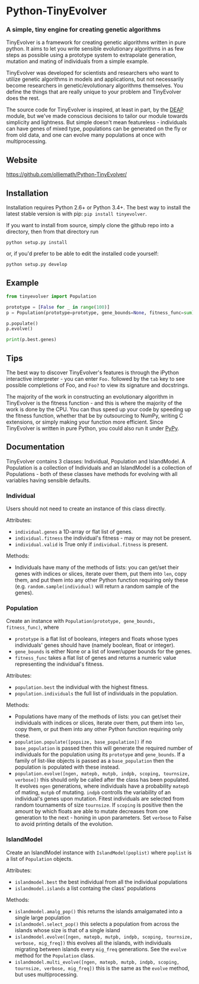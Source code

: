 # Python-TinyEvolver
### A simple, tiny engine for creating genetic algorithms

TinyEvolver is a framework for creating genetic algorithms written in pure python.
It aims to let you write sensible evolutionary algorithms in as few steps as possible
using a prototype system to extrapolate generation, mutation and mating of individuals
from a simple example.

TinyEvolver was developed for scientists and researchers who want to utilize genetic
algorithms in models and applications, but not necessarily become researchers in
genetic/evolutionary algorithms themselves. You define the things that are really
unique to your problem and TinyEvolver does the rest.

The source code for TinyEvolver is inspired, at least in part, by the [DEAP](https://github.com/deap/deap)
module, but we've made conscious decisions to tailor our module towards simplicity and lightness.
But simple doesn't mean featureless - individuals can have genes of mixed type, populations
can be generated on the fly or from old data, and one can evolve many populations at
once with multiprocessing. 

## Website

https://github.com/olliemath/Python-TinyEvolver/

## Installation
Installation requires Python 2.6+ or Python 3.4+.
The best way to install the latest stable version is with pip: `pip install tinyevolver`.

If you want to install from source, simply clone the github repo into a directory, then from that directory run
```
python setup.py install
```
or, if you'd prefer to be able to edit the installed code yourself:
```
python setup.py develop
```

## Example
```python
from tinyevolver import Population

prototype = [False for _ in range(100)]
p = Population(prototype=prototype, gene_bounds=None, fitness_func=sum)

p.populate()
p.evolve()

print(p.best.genes)
```

## Tips
The best way to discover TinyEvolver's features is through the iPython interactive interpreter - you can enter `Foo.` followed by the `tab` key to see possible completions of Foo, and `Foo?` to view its signature and docstrings. 

The majority of the work in constructing an evolutionary algorithm in TinyEvolver is the fitness function - and this is where the majority of the work is done by the CPU. You can thus speed up your code by speeding up the fitness function, whether that be by outsourcing to NumPy, writing C extensions, or simply making your function more efficient. Since TinyEvolver is written in pure Python, you could also run it under [PyPy](http://pypy.org/).

## Documentation
TinyEvolver contains 3 classes: Individual, Population and IslandModel. A Population is a collection of Individuals and an IslandModel is a collection of Populations - both of these classes have methods for evolving with all variables having sensible defaults.

### Individual
Users should not need to create an instance of this class directly.

Attributes: 
- `individual.genes` a 1D-array or flat list of genes.
- `individual.fitness` the individual's fitness - may or may not be present.
- `individual.valid` is True only if `individual.fitness` is present. 

Methods:
- Individuals have many of the methods of lists: you can get/set their genes with indices or slices, iterate over them, put them into `len`, copy them, and put them into any other Python function requiring only these (e.g. `random.sample(individual)` will return a random sample of the genes).

### Population
Create an instance with `Population(prototype, gene_bounds, fitness_func)`, where
- `prototype` is a flat list of booleans, integers and floats whose types individuals' genes should have (namely boolean, float or integer).
- `gene_bounds` is either None or a list of lower/upper bounds for the genes.
- `fitness_func` takes a flat list of genes and returns a numeric value representing the individual's fitness.

Attributes:
- `population.best` the individual with the highest fitness.
- `population.individuals` the full list of individuals in the population.

Methods:
- Populations have many of the methods of lists: you can get/set their individuals with indices or slices, iterate over them, put them into `len`, copy them, or put them into any other Python function requiring only these.
- `population.populate([popsize, base_population])` if no `base_population` is passed then this will generate the required number of individuals for the population using its `prototype` and `gene_bounds`. If a family of list-like objects is passed as a `base_population` then the population is populated with these instead.
- `population.evolve([ngen, matepb, mutpb, indpb, scoping, tournsize, verbose])` this should only be called after the class has been populated. It evolves `ngen` generations, where individuals have a probability `matepb` of mating, `mutpb` of mutating. `indpb` controlls the variability of an individual's genes upon mutation. Fitest individuals are selected from random tournaments of size `tournsize`. If `scoping` is positive then the amount by which floats are able to mutate decreases from one generation to the next - honing in upon parameters. Set `verbose` to False to avoid printing details of the evolution.

### IslandModel
Create an IslandModel instance with `IslandModel(poplist)` where `poplist` is a list of `Population` objects.

Attributes:
- `islandmodel.best` the best individual from all the individual populations
- `islandmodel.islands` a list containg the class' populations

Methods:
- `islandmodel.amalg_pop()` this returns the islands amalgamated into a single large population
- `islandmodel.select_pop()` this selects a population from across the islands whose size is that of a single island
- `islandmodel.evolve([ngen, matepb, mutpb, indpb, scoping, tournsize, verbose, mig_freq])` this evolves all the islands, with individuals migrating between islands every `mig_freq` generations. See the `evolve` method for the `Population` class.
- `islandmodel.multi_evolve([ngen, matepb, mutpb, indpb, scoping, tournsize, verbose, mig_freq])` this is the same as the `evolve` method, but uses multiprocessing.

